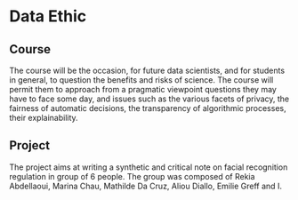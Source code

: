 # Data Ethic

## Course

The course will be the occasion, for future data scientists, and for students in general, to question the benefits and risks of science.
The course will permit them to approach from a pragmatic viewpoint questions they may have to face some day, and issues such as the various facets of privacy, the fairness of automatic decisions, the transparency of algorithmic processes, their explainability.

## Project

The project aims at writing a synthetic and critical note on facial recognition regulation in group of 6 people.
The group was composed of Rekia Abdellaoui, Marina Chau, Mathilde Da Cruz, Aliou Diallo, Emilie Greff and I.